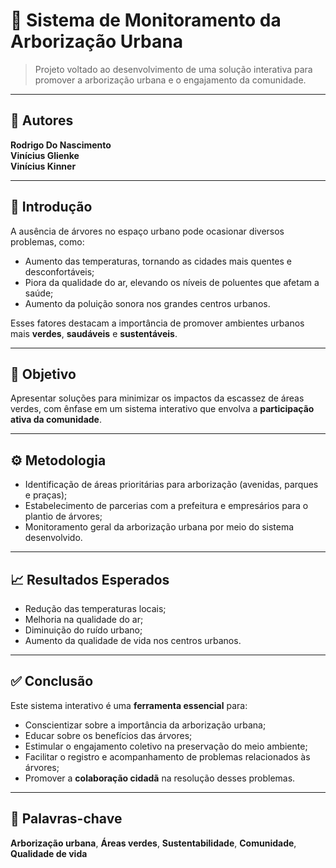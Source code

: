 
# 🌳 Sistema de Monitoramento da Arborização Urbana

> Projeto voltado ao desenvolvimento de uma solução interativa para promover a arborização urbana e o engajamento da comunidade.

---

## 👥 Autores

**Rodrigo Do Nascimento**  
**Vinícius Glienke**  
**Vinícius Kinner**

---

## 📝 Introdução

A ausência de árvores no espaço urbano pode ocasionar diversos problemas, como:

- Aumento das temperaturas, tornando as cidades mais quentes e desconfortáveis;
- Piora da qualidade do ar, elevando os níveis de poluentes que afetam a saúde;
- Aumento da poluição sonora nos grandes centros urbanos.

Esses fatores destacam a importância de promover ambientes urbanos mais **verdes**, **saudáveis** e **sustentáveis**.

---

## 🎯 Objetivo

Apresentar soluções para minimizar os impactos da escassez de áreas verdes, com ênfase em um sistema interativo que envolva a **participação ativa da comunidade**.

---

## ⚙️ Metodologia

- Identificação de áreas prioritárias para arborização (avenidas, parques e praças);
- Estabelecimento de parcerias com a prefeitura e empresários para o plantio de árvores;
- Monitoramento geral da arborização urbana por meio do sistema desenvolvido.

---

## 📈 Resultados Esperados

- Redução das temperaturas locais;
- Melhoria na qualidade do ar;
- Diminuição do ruído urbano;
- Aumento da qualidade de vida nos centros urbanos.

---

## ✅ Conclusão

Este sistema interativo é uma **ferramenta essencial** para:

- Conscientizar sobre a importância da arborização urbana;
- Educar sobre os benefícios das árvores;
- Estimular o engajamento coletivo na preservação do meio ambiente;
- Facilitar o registro e acompanhamento de problemas relacionados às árvores;
- Promover a **colaboração cidadã** na resolução desses problemas.

---

## 🔑 Palavras-chave

**Arborização urbana**, **Áreas verdes**, **Sustentabilidade**, **Comunidade**, **Qualidade de vida**
